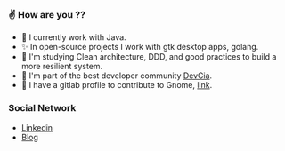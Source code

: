 ### :v: How are you ?? 

- :yellow_heart:  I currently work with Java.
- :sparkles: In open-source projects I work with gtk desktop apps, golang.
- 🌱  I'm studying Clean architecture, DDD, and good practices to build a more resilient system.
- 👯  I'm part of the best developer community [DevCia](https://github.com/DevCia).
- :revolving_hearts: I have a gitlab profile to contribute to Gnome, [link](https://gitlab.gnome.org/NapBed).
 
### Social Network
- [Linkedin](https://www.linkedin.com/in/claudio-silva-junior-12aba9158/)
- [Blog](https://medium.com/@kraudioKode)


